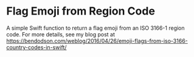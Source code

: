 # Flag Emoji from Region Code
A simple Swift function to return a flag emoji from an ISO 3166-1 region code. For more details, see my blog post at https://bendodson.com/weblog/2016/04/26/emoji-flags-from-iso-3166-country-codes-in-swift/
